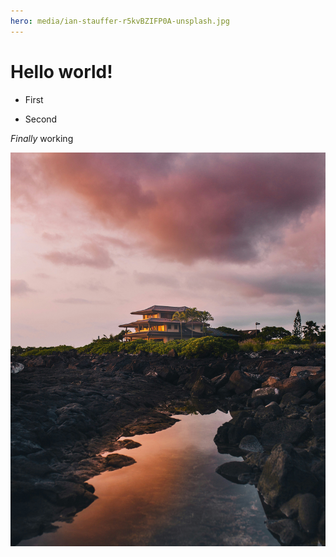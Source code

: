 ```yaml
---
hero: media/ian-stauffer-r5kvBZIFP0A-unsplash.jpg
---
```

# Hello world!

*   First
    
*   Second
    

_Finally_ working

![](media/ian-stauffer-r5kvBZIFP0A-unsplash.jpg)